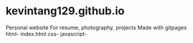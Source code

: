 # kevintang129.github.io
Personal website
For resume, photography, projects
Made with gitpages
html- index.html
css-
javascript-
